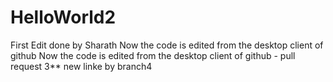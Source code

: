 # HelloWorld2


First Edit done by Sharath
Now the code is edited from the desktop client of github 
Now the code is edited from the desktop client of github - pull request 3**
new linke by branch4

